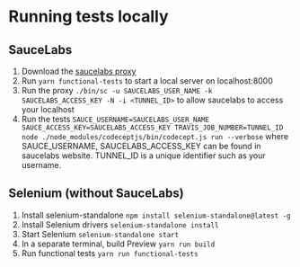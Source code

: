 # Running tests locally

## SauceLabs
1) Download the [saucelabs proxy](https://wiki.saucelabs.com/display/DOCS/Sauce+Connect+Proxy)
2) Run ```yarn functional-tests``` to start a local server on localhost:8000
3) Run the proxy ```./bin/sc -u SAUCELABS_USER_NAME -k SAUCELABS_ACCESS_KEY -N -i <TUNNEL_ID>``` to allow saucelabs to access your localhost
4) Run the tests
```SAUCE_USERNAME=SAUCELABS_USER_NAME SAUCE_ACCESS_KEY=SAUCELABS_ACCESS_KEY TRAVIS_JOB_NUMBER=TUNNEL_ID node ./node_modules/codeceptjs/bin/codecept.js run --verbose``` where SAUCE_USERNAME, SAUCELABS_ACCESS_KEY can be found in saucelabs website. TUNNEL_ID is a unique identifier such as your username.

## Selenium (without SauceLabs)
1) Install selenium-standalone `npm install selenium-standalone@latest -g`
2) Install Selenium drivers `selenium-standalone install`
3) Start Selenium `selenium-standalone start`
4) In a separate terminal, build Preview `yarn run build`
5) Run functional tests `yarn run functional-tests`
